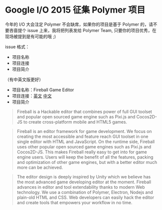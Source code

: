 Google I/O 2015 征集 Polymer 项目
===============================
今年的 I/O 大会注定 Polymer 不会缺席，如果你的项目是基于 Polymer 的，请不要吝啬提个 issue 上来，我将把列表发给 Polymer Team,
只要你的项目优秀，在现场被提到是有可能的哦 ;)

issue 格式：
- 项目名称
- 项目连接
- 项目简介

（有中英文版更好）


- 项目名称：Fireball Game Editor
- 项目连接：[英文](http://fireball-x.com/en) [中文](http://fireball-x.com)
- 项目简介

>Fireball is a Hackable editor that combines power of full GUI toolset and popular open sourced game engine such as Pixi.js and Cocos2D-JS to create cross-platform mobile and HTML5 games.

>Fireball is an editor framework for game development. We focus on creating the most accessible and feature reach GUI toolset in one single editor with HTML and JavaScript. On the runtime side, Fireball uses other popular open sourced game engines such as Pixi.js and Cocos2D-JS. This makes Fireball really easy to get into for game engine users. Users will keep the benefit of all the features, packing and optimization of other game engines, but with a better editor much more can be achieved.

>The editor design is deeply inspired by Unity which we believe has the most advanced game developing editor at the moment. Fireball advances in editor and tool extendability thanks to modern Web technology. We use a combination of Polymer, Electron, Nodejs and plain-old HTML and CSS. Web developers can easily hack the editor and create tools that empowers your workflow in no time.
